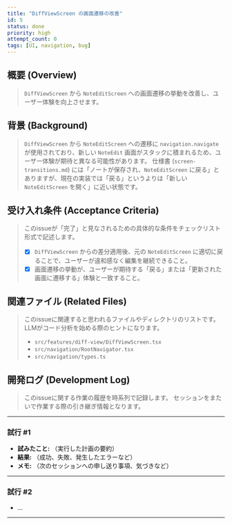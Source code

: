 ```yaml
---
title: "DiffViewScreen の画面遷移の改善"
id: 5
status: done
priority: high
attempt_count: 0
tags: [UI, navigation, bug]
---
```


## 概要 (Overview)

> `DiffViewScreen` から `NoteEditScreen` への画面遷移の挙動を改善し、ユーザー体験を向上させます。

## 背景 (Background)

> `DiffViewScreen` から `NoteEditScreen` への遷移に `navigation.navigate` が使用されており、新しい `NoteEdit` 画面がスタックに積まれるため、ユーザー体験が期待と異なる可能性があります。
> 仕様書 (`screen-transitions.md`) には「ノートが保存され、`NoteEditScreen` に戻る」とありますが、現在の実装では「戻る」というよりは「新しい `NoteEditScreen` を開く」に近い状態です。

## 受け入れ条件 (Acceptance Criteria)

> このissueが「完了」と見なされるための具体的な条件をチェックリスト形式で記述します。
>
> - [x] `DiffViewScreen` からの差分適用後、元の `NoteEditScreen` に適切に戻ることで、ユーザーが違和感なく編集を継続できること。
> - [x] 画面遷移の挙動が、ユーザーが期待する「戻る」または「更新された画面に遷移する」体験と一致すること。

## 関連ファイル (Related Files)

> このissueに関連すると思われるファイルやディレクトリのリストです。
> LLMがコード分析を始める際のヒントになります。
>
> - `src/features/diff-view/DiffViewScreen.tsx`
> - `src/navigation/RootNavigator.tsx`
> - `src/navigation/types.ts`

## 開発ログ (Development Log)

> このissueに関する作業の履歴を時系列で記録します。
> セッションをまたいで作業する際の引き継ぎ情報となります。

---
### 試行 #1

- **試みたこと:** （実行した計画の要約）
- **結果:** （成功、失敗、発生したエラーなど）
- **メモ:** （次のセッションへの申し送り事項、気づきなど）

---
### 試行 #2

- ...

---
